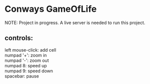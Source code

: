 # Conways GameOfLife
NOTE: Project in progress.
A live server is needed to run this project.
## controls:
  left mouse-click: add cell  
  numpad '+': zoom in  
  numpad '-': zoom out  
  numpad 8: speed up  
  numpad 9: speed down  
  spacebar: pause

  
